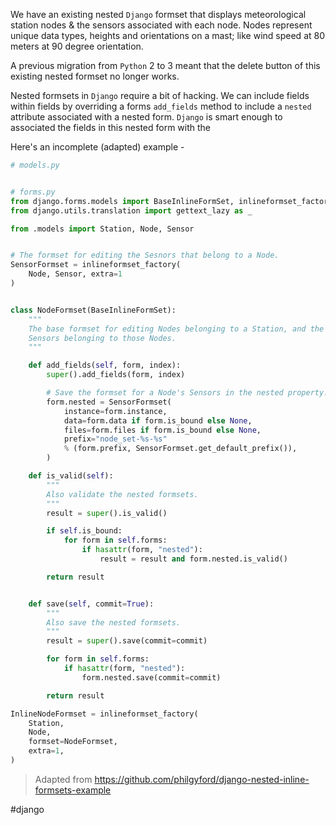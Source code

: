 We have an existing nested `Django` formset that displays meteorological station nodes & the sensors associated with each node.  Nodes represent unique data types, heights and orientations on a mast; like wind speed at 80 meters at 90 degree orientation.

A previous migration from `Python` 2 to 3 meant that the delete button of this existing nested formset no longer works.

Nested formsets in `Django` require a bit of hacking.  We can include fields within fields by overriding a forms `add_fields` method to include a `nested` attribute associated with a nested form.  `Django` is smart enough to associated the fields in this nested form with the  

Here's an incomplete (adapted) example -

```python
# models.py


# forms.py
from django.forms.models import BaseInlineFormSet, inlineformset_factory
from django.utils.translation import gettext_lazy as _

from .models import Station, Node, Sensor


# The formset for editing the Sesnors that belong to a Node.
SensorFormset = inlineformset_factory(
    Node, Sensor, extra=1
)


class NodeFormset(BaseInlineFormSet):
    """
    The base formset for editing Nodes belonging to a Station, and the
    Sensors belonging to those Nodes.
    """

    def add_fields(self, form, index):
        super().add_fields(form, index)

        # Save the formset for a Node's Sensors in the nested property.
        form.nested = SensorFormset(
            instance=form.instance,
            data=form.data if form.is_bound else None,
            files=form.files if form.is_bound else None,
            prefix="node_set-%s-%s"
            % (form.prefix, SensorFormset.get_default_prefix()),
        )

    def is_valid(self):
        """
        Also validate the nested formsets.
        """
        result = super().is_valid()

        if self.is_bound:
            for form in self.forms:
                if hasattr(form, "nested"):
                    result = result and form.nested.is_valid()

        return result


    def save(self, commit=True):
        """
        Also save the nested formsets.
        """
        result = super().save(commit=commit)

        for form in self.forms:
            if hasattr(form, "nested"):
                form.nested.save(commit=commit)

        return result

InlineNodeFormset = inlineformset_factory(
    Station,
    Node,
    formset=NodeFormset,
    extra=1,
)
```

> Adapted from https://github.com/philgyford/django-nested-inline-formsets-example

#django